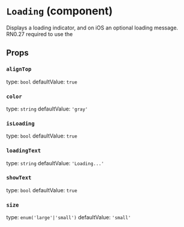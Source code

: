 `Loading` (component)
=====================

Displays a loading indicator, and on iOS an optional
loading message. RN0.27 required to use the
<ActivityIndicator>

Props
-----

### `alignTop`

type: `bool`
defaultValue: `true`


### `color`

type: `string`
defaultValue: `'gray'`


### `isLoading`

type: `bool`
defaultValue: `true`


### `loadingText`

type: `string`
defaultValue: `'Loading...'`


### `showText`

type: `bool`
defaultValue: `true`


### `size`

type: `enum('large'|'small')`
defaultValue: `'small'`

